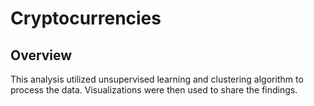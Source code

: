 # Cryptocurrencies

## Overview
This analysis utilized unsupervised learning and clustering algorithm to process the data. Visualizations were then used to share the findings. 

